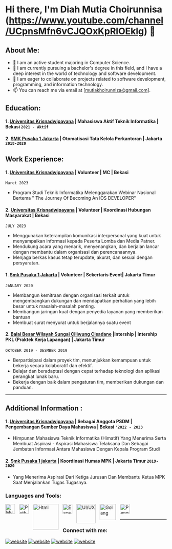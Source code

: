 # Hi there, I'm Diah Mutia Choirunnisa (https://www.youtube.com/channel/UCpnsMfn6vCJQOxKpRlOEklg) 👋
## About Me:
- 🔭 I am an active student majoring in Computer Science.
- 🌱 I am currently pursuing a bachelor's degree in this field, and I have a deep interest in the world of technology and software development.
- 👯 I am eager to collaborate on projects related to software development, programming, and information technology.
- 📫 You can reach me via email at [mutiakhoirunniza@gmail.com].

## Education:

#### 1. [Universitas Krisnadwipayana](https://unkris.ac.id/)  | Mahasiswa Aktif Teknik Informatika | Bekasi `2021 - Aktif`
#### 2. [SMK Pusaka 1 Jakarta](https://datadik.smkdki.id/profil-sekolah.php?kode_sekolah=01050146) | Otomatisasi Tata Kelola Perkantoran | Jakarta `2018-2020`

## Work Experience:
#### 1. [Universitas Krisnadwipayana](https://unkris.ac.id/) | Volunteer | MC  | Bekasi  
`Maret 2023 `
   - Program Studi Teknik Informatika Melenggarakan Webinar Nasional Bertema " The Journey Of Becoming An IOS DEVELOPER"
#### 2. [Universitas Krisnadwipayana](https://unkris.ac.id/) | Volunteer | Koordinasi Hubungan Masyarakat | Bekasi  
`JULY 2023  `
   - Menggunakan keterampilan komunikasi interpersonal yang kuat untuk menyampaikan informasi kepada Peserta Lomba dan Media Patner.
   - Mendukung acara yang menarik, menyenangkan, dan berjalan lancar dengan membantu dalam organisasi dan perencanaannya.
   - Menjaga berkas kasus tetap terupdate, akurat, dan sesuai dengan persyaratan.  
#### 1. [Smk Pusaka 1 Jakarta](https://www.instagram.com/_skafest/) | Volunteer | Sekertaris Event| Jakarta Timur 
`JANUARY 2020 `
   - Membangun kemitraan dengan organisasi terkait untuk mengembangkan dukungan dan mendapatkan perhatian yang lebih besar untuk masalah-masalah penting.
   - Membangun jaringan kuat dengan penyedia layanan yang memberikan bantuan
   - Membuat surat menyurat untuk berjalannya suatu event  
#### 2. [Balai Besar Wilayah Sungai Ciliwung Cisadane](https://sda.pu.go.id/pages/balai_detail/11/Ciliwung-Cisadane) |Intership | Intership  PKL (Praktek Kerja Lapangan) | Jakarta Timur 
`OKTOBER 2019 - DESMBER 2019  `
   - Berpartisipasi dalam proyek tim, menunjukkan kemampuan untuk bekerja secara kolaboratif dan efektif.
   - Belajar dan beradaptasi dengan cepat terhadap teknologi dan aplikasi perangkat lunak baru.
   - Bekerja dengan baik dalam pengaturan tim, memberikan dukungan dan panduan.  
---

## Additional Information :
#### 1. [Universitas Krisnadwipayana](https://www.instagram.com/himatif_unkris/) | Sebagai Anggota PSDM | Pengembangan Sumber Daya Mahasiswa | Bekasi  `'2022 - 2023`
   - Himpunan Mahasiswa Teknik  Informatika (Himatif) Yang Menerima Serta Membuat Aspirasi - Aspirasi Mahasiswa Telaksana Dan Sebagai Jembatan Informasi Antara Mahasiswa Dengan Kepala Program Studi  
#### 2. [Smk Pusaka 1 jakarta](https://www.instagram.com/sispek_smkpusaka1/) | Koordinasi Humas MPK | Jakarta Timur  `2019-2020`
   -  Yang Menerima Aspirasi Dari Ketiga Jurusan Dan Membantu  Ketua MPK Saat Menjalankan Tugas Tugasnya.  

### Languages and Tools:

[<img align="left" alt="MySQL" width="30px" src="https://cdn.jsdelivr.net/gh/devicons/devicon/icons/mysql/mysql-original.svg" style="padding-right:10px;" />][webdev]
[<img align="left" alt="Python" width="30px" src="https://upload.wikimedia.org/wikipedia/commons/thumb/c/c3/Python-logo-notext.svg/110px-Python-logo-notext.svg.png?20100317150552" style="padding-right:10px;" />][webdev]
[<img align="left" alt="Html" width="80px" src="https://clipground.com/images/html-5-logo-png-4.png" style="padding-right:10px;" />][webdev]
[<img align="left" alt="Excel" width="30px" src="https://is2-ssl.mzstatic.com/image/thumb/Purple126/v4/a8/fd/5a/a8fd5a84-c6f1-355f-3b9f-6e86598efaa3/XCEL.png/1200x630bb.png" style="padding-right:10px;" />][webdev]
[<img align="left" alt="UI/UX" width="60px" src="https://www.cuoma.com/ux-ui/images/ux-ui.png" style="padding-right:10px;" />][webdev]
[<img align="left" alt="Golang" width="50px" src="https://logos-download.com/wp-content/uploads/2019/01/Golang_Logo.png" style="padding-right:10px;" />][webdev]
[<img align="left" alt="Pengarsipan" width="30px" src="https://tse2.mm.bing.net/th?id=OIP.NTg453CjbXjxuedzf7iq5AHaHa&pid=Api&P=0&h=180" style="padding-right:10px;" />][webdev]

<br />
<br />

---
### Connect with me:

[![website](https://github.com/vincentwidyan/vincentwidyan/raw/main/img/linkedin-dark.svg)](https://www.linkedin.com/in/diahmutia/)
[![website](https://github.com/vincentwidyan/vincentwidyan/raw/main/img/youtube-dark.svg)](https://www.youtube.com/channel/UCpnsMfn6vCJQOxKpRlOEklg)
[![website](https://github.com/vincentwidyan/vincentwidyan/raw/main/img/instagram-dark.svg)](https://www.instagram.com/mutiakhrnniza/?hl=en)
[![website](https://github.com/vincentwidyan/vincentwidyan/blob/main/img/github-dark.svg)](https://github.com/Mutiakhoirunniza)
&nbsp;&nbsp;


[webdev]: https://github.com/Mutiakhoirunniza

